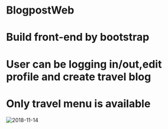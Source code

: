 # BlogpostWeb
# Build front-end by bootstrap
# User can be logging in/out,edit profile and create travel blog
# Only travel menu is available
![2018-11-14](https://user-images.githubusercontent.com/35198234/48459273-23036500-e7fc-11e8-935e-c05279345ab4.png)
